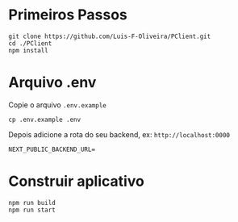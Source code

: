 # Primeiros Passos

```
git clone https://github.com/Luis-F-Oliveira/PClient.git
cd ./PClient
npm install
```

# Arquivo .env

Copie o arquivo `.env.example`

```
cp .env.example .env
```

Depois adicione a rota do seu backend, ex: `http://localhost:0000`

```env
NEXT_PUBLIC_BACKEND_URL=
```

# Construir aplicativo

```
npm run build
npm run start
```
